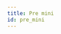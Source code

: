 ```yaml
---
title: Pre mini
id: pre_mini
---
```

<div ng-controller="staticDataCtrl as ctrl">
    <div flex-gt-xs="100" ng-repeat="element in elements()" ng-if="element.title == node.title" bind-html-compile="element.content"></div>
</div>

